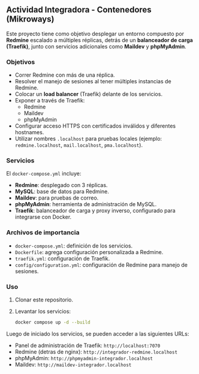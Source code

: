 ## Actividad Integradora - Contenedores (Mikroways)

Este proyecto tiene como objetivo desplegar un entorno compuesto por **Redmine** escalado a múltiples réplicas, detrás de un **balanceador de carga (Traefik)**, junto con servicios adicionales como **Maildev** y **phpMyAdmin**. 

### Objetivos
- Correr Redmine con más de una réplica.
- Resolver el manejo de sesiones al tener múltiples instancias de Redmine.
- Colocar un **load balancer** (Traefik) delante de los servicios.
- Exponer a través de Traefik:
  - Redmine
  - Maildev
  - phpMyAdmin
- Configurar acceso HTTPS con certificados inválidos y diferentes hostnames.
- Utilizar nombres `.localhost` para pruebas locales (ejemplo: `redmine.localhost`, `mail.localhost`, `pma.localhost`).

### Servicios

El `docker-compose.yml` incluye:

- **Redmine**: desplegado con 3 réplicas.  
- **MySQL**: base de datos para Redmine.  
- **Maildev**: para pruebas de correo.  
- **phpMyAdmin**: herramienta de administración de MySQL.  
- **Traefik**: balanceador de carga y proxy inverso, configurado para integrarse con Docker.

### Archivos de importancia

- `docker-compose.yml`: definición de los servicios.
- `Dockerfile`: agrega configuración personalizada a Redmine.
- `traefik.yml`: configuración de Traefik.
- `config/configuration.yml`: configuración de Redmine para manejo de sesiones.

### Uso

1. Clonar este repositorio.
2. Levantar los servicios:

    ```bash
    docker compose up -d --build
    ```

Luego de iniciado los servicios, se pueden acceder a las siguientes URLs:
- Panel de administración de Traefik: `http://localhost:7070`
- Redmine (detras de nginx): `http://integrador-redmine.localhost`
- phpMyAdmin: `http://phpmyadmin-integrador.localhost`
- Maildev: `http://maildev-integrador.localhost`
